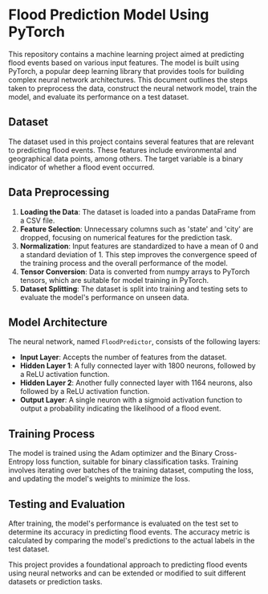 # Flood Prediction Model Using PyTorch

This repository contains a machine learning project aimed at predicting flood events based on various input features. The model is built using PyTorch, a popular deep learning library that provides tools for building complex neural network architectures. This document outlines the steps taken to preprocess the data, construct the neural network model, train the model, and evaluate its performance on a test dataset.

## Dataset

The dataset used in this project contains several features that are relevant to predicting flood events. These features include environmental and geographical data points, among others. The target variable is a binary indicator of whether a flood event occurred.

## Data Preprocessing

1. **Loading the Data**: The dataset is loaded into a pandas DataFrame from a CSV file.
2. **Feature Selection**: Unnecessary columns such as 'state' and 'city' are dropped, focusing on numerical features for the prediction task.
3. **Normalization**: Input features are standardized to have a mean of 0 and a standard deviation of 1. This step improves the convergence speed of the training process and the overall performance of the model.
4. **Tensor Conversion**: Data is converted from numpy arrays to PyTorch tensors, which are suitable for model training in PyTorch.
5. **Dataset Splitting**: The dataset is split into training and testing sets to evaluate the model's performance on unseen data.

## Model Architecture

The neural network, named `FloodPredictor`, consists of the following layers:

- **Input Layer**: Accepts the number of features from the dataset.
- **Hidden Layer 1**: A fully connected layer with 1800 neurons, followed by a ReLU activation function.
- **Hidden Layer 2**: Another fully connected layer with 1164 neurons, also followed by a ReLU activation function.
- **Output Layer**: A single neuron with a sigmoid activation function to output a probability indicating the likelihood of a flood event.

## Training Process

The model is trained using the Adam optimizer and the Binary Cross-Entropy loss function, suitable for binary classification tasks. Training involves iterating over batches of the training dataset, computing the loss, and updating the model's weights to minimize the loss.

## Testing and Evaluation

After training, the model's performance is evaluated on the test set to determine its accuracy in predicting flood events. The accuracy metric is calculated by comparing the model's predictions to the actual labels in the test dataset.


This project provides a foundational approach to predicting flood events using neural networks and can be extended or modified to suit different datasets or prediction tasks.